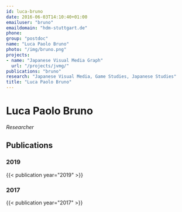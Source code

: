```yaml
---
id: luca-bruno
date: 2016-06-03T14:10:40+01:00
emailuser: "bruno"
emaildomain: "hdm-stuttgart.de"
phone: 
group: "postdoc"
name: "Luca Paolo Bruno"
photo: "/img/bruno.png"
projects:
- name: "Japanese Visual Media Graph"
  url: "/projects/jvmg/"
publications: "bruno"
research: "Japanese Visual Media, Game Studies, Japanese Studies"
title: "Luca Paolo Bruno"
---
```


# Luca Paolo Bruno

*Researcher*


## Publications

### 2019
{{< publication year="2019" >}}
### 2017
{{< publication year="2017" >}}

